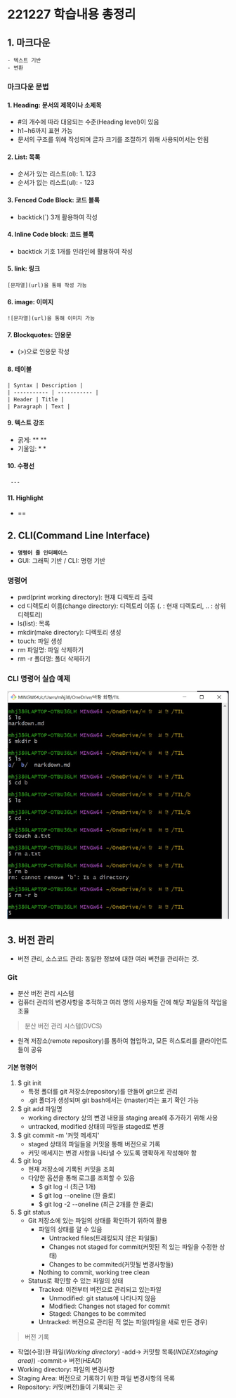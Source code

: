 # 221227 학습내용 총정리

## 1. 마크다운
    - 텍스트 기반
    - 변환
### **마크다운 문법**
#### 1. Heading: 문서의 제목이나 소제목
   - #의 개수에 따라 대응되는 수준(Heading level)이 있음
   - h1~h6까지 표현 가능
   - 문서의 구조를 위해 작성되며 글자 크기를 조절하기 위해 사용되어서는 안됨

#### 2. List: 목록
   - 순서가 있는 리스트(ol): 1. 123
   - 순서가 없는 리스트(ul): - 123

#### 3. Fenced Code Block: 코드 블록
-  backtick(`) 3개 활용하여 작성

#### 4. Inline Code block: 코드 블록
- backtick 기호 1개를 인라인에 활용하여 작성

#### 5. link: 링크
    [문자열](url)을 통해 작성 가능

#### 6. image: 이미지
    ![문자열](url)을 통해 이미지 가능

#### 7. Blockquotes: 인용문
- (>)으로 인용문 작성

#### 8. 테이블
    | Syntax | Description |
    | ----------- | ----------- |
    | Header | Title |
    | Paragraph | Text |

#### 9. 텍스트 강조
- 굵게: ** **
- 기울임: * *

#### 10. 수평선
     ---

#### 11. Highlight
- ==


## 2. CLI(Command Line Interface)
- **`명령어 줄 인터페이스`**
- GUI: 그래픽 기반 / CLI: 명령 기반
### **명령어**
- pwd(print working directory): 현재 디렉토리 출력
- cd 디렉토리 이름(change directory): 디렉토리 이동
(. : 현재 디렉토리, .. : 상위 디렉토리)
- ls(list): 목록
- mkdir(make directory): 디렉토리 생성
- touch: 파일 생성
- rm 파일명: 파일 삭제하기
- rm -r 폴더명: 폴더 삭제하기
### CLI 명령어 실습 예제
![1](1.jpg)


## 3. 버전 관리
- 버전 관리, 소스코드 관리: 동일한 정보에 대한 여러 버전을 관리하는 것.
### **Git**
- 분산 버전 관리 시스템
- 컴퓨터 관리의 변경사항을 추적하고 여러 명의 사용자들 간에 해당 파일들의 작업을 조율
> 분산 버전 관리 시스템(DVCS)
- 원격 저장소(remote repository)를 통하여 협업하고, 모든 히스토리를 클라이언트들이 공유

#### **기본 명령어**
1. $ git init
    - 특정 폴더를 git 저장소(repository)를 만들어 git으로 관리
    - .git 폴더가 생성되며 git bash에서는 (master)라는 표기 확인 가능
2. $ git add 파일명
    - working directory 상의 변경 내용을 staging area에 추가하기 위해 사용
    - untracked, modified 상태의 파일을 staged로 변경
3. $ git commit -m '커밋 메세지'
    - staged 상태의 파일들을 커밋을 통해 버전으로 기록
    - 커밋 메세지는 변경 사항을 나타낼 수 있도록 명확하게 작성해야 함
4. $ git log
    - 현재 저장소에 기록된 커밋을 조회
    - 다양한 옵션을 통해 로그를 조회할 수 있음
        - $ git log -l (최근 1개)
        - $ git log --oneline (한 줄로)
        - $ git log -2 --oneline (최근 2개를 한 줄로)
5. $ git status
    - Git 저장소에 있는 파일의 상태를 확인하기 위하여 활용
        - 파일의 상태를 알 수 있음
            - Untracked files(트래킹되지 않은 파일들)
            - Changes not staged for commit(커밋된 적 있는 파일을 수정한 상태)
            - Changes to be commited(커밋될 변경사항들)
        - Nothing to commit, working tree clean
    - Status로 확인할 수 있는 파일의 상태
        - Tracked: 이전부터 버전으로 관리되고 있는파일
            - Unmodified: git status에 나타나지 않음
            - Modified: Changes not staged for commit
            - Staged: Changes to be commited
        - Untracked: 버전으로 관리된 적 없는 파일(파일을 새로 만든 경우)
> 버전 기록
- 작업(수정)한 파일(*Working directory*) -add-> 커밋할 목록(*INDEX(staging area)*) -commit-> 버전(*HEAD*)
- Working directory: 파일의 변경사항
- Staging Area: 버전으로 기록하기 위한 파일 변경사항의 목록
- Repository: 커밋(버전)들이 기록되는 곳

